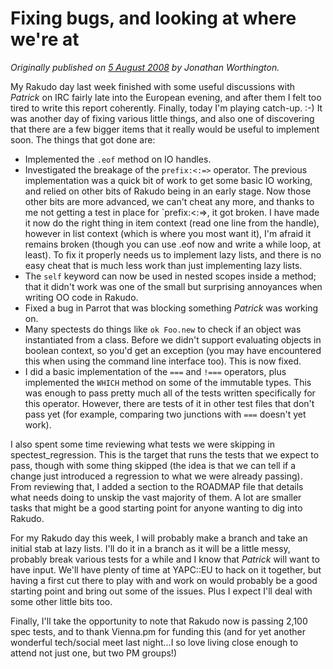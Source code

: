 # Fixing bugs, and looking at where we're at
    
*Originally published on [5 August 2008](https://use-perl.github.io/user/JonathanWorthington/journal/37107/) by Jonathan Worthington.*

My Rakudo day last week finished with some useful discussions with *Patrick* on IRC fairly late into the European evening, and after them I felt too tired to write this report coherently. Finally, today I'm playing catch-up. :-) It was another day of fixing various little things, and also one of discovering that there are a few bigger items that it really would be useful to implement soon. The things that got done are:

- Implemented the `.eof` method on IO handles.
- Investigated the breakage of the `prefix:<:=>` operator. The previous implementation was a quick bit of work to get some basic IO working, and relied on other bits of Rakudo being in an early stage. Now those other bits are more advanced, we can't cheat any more, and thanks to me not getting a test in place for `prefix:<:=>, it got broken. I have made it now do the right thing in item context (read one line from the handle), however in list context (which is where you most want it), I'm afraid it remains broken (though you can use .eof now and write a while loop, at least). To fix it properly needs us to implement lazy lists, and there is no easy cheat that is much less work than just implementing lazy lists.
- The `self` keyword can now be used in nested scopes inside a method; that it didn't work was one of the small but surprising annoyances when writing OO code in Rakudo.
- Fixed a bug in Parrot that was blocking something *Patrick* was working on.
- Many spectests do things like `ok Foo.new` to check if an object was instantiated from a class. Before we didn't support evaluating objects in boolean context, so you'd get an exception (you may have encountered this when using the command line interface too). This is now fixed.
- I did a basic implementation of the `===` and `!===` operators, plus implemented the `WHICH` method on some of the immutable types. This was enough to pass pretty much all of the tests written specifically for this operator. However, there are tests of it in other test files that don't pass yet (for example, comparing two junctions with `===` doesn't yet work).

I also spent some time reviewing what tests we were skipping in spectest_regression. This is the target that runs the tests that we expect to pass, though with some thing skipped (the idea is that we can tell if a change just introduced a regression to what we were already passing). From reviewing that, I added a section to the ROADMAP file that details what needs doing to unskip the vast majority of them. A lot are smaller tasks that might be a good starting point for anyone wanting to dig into Rakudo.

For my Rakudo day this week, I will probably make a branch and take an initial stab at lazy lists. I'll do it in a branch as it will be a little messy, probably break various tests for a while and I know that *Patrick* will want to have input. We'll have plenty of time at YAPC::EU to hack on it together, but having a first cut there to play with and work on would probably be a good starting point and bring out some of the issues. Plus I expect I'll deal with some other little bits too.

Finally, I'll take the opportunity to note that Rakudo now is passing 2,100 spec tests, and to thank Vienna.pm for funding this (and for yet another wonderful tech/social meet last night...I so love living close enough to attend not just one, but two PM groups!)
